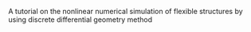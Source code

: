 A tutorial on the nonlinear numerical simulation of flexible structures by using discrete differential geometry method
